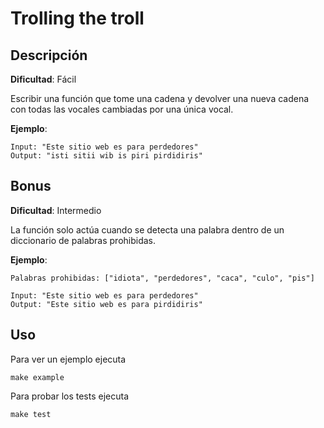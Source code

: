 # Trolling the troll

## Descripción

**Dificultad**: Fácil

Escribir una función que tome una cadena y devolver una nueva cadena con todas las vocales cambiadas por una única vocal.

**Ejemplo**:

```plaintext
Input: "Este sitio web es para perdedores"
Output: "isti sitii wib is piri pirdidiris"
```

## Bonus

**Dificultad**: Intermedio

La función solo actúa cuando se detecta una palabra dentro de un diccionario de palabras prohibidas.

**Ejemplo**:

```plaintext
Palabras prohibidas: ["idiota", "perdedores", "caca", "culo", "pis"]

Input: "Este sitio web es para perdedores"
Output: "Este sitio web es para pirdidiris"
```

## Uso

Para ver un ejemplo ejecuta
```shell
make example
```

Para probar los tests ejecuta
```shell
make test
```